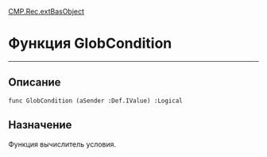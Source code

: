 ﻿---
Link: CMP.Rec.extBasObject.@GlobCondition
---

<!---  Навигация
[Имя проекта](#) :
-->
[CMP.Rec.extBasObject](Default)

# Функция GlobCondition
---

## Описание

    func GlobCondition (aSender :Def.IValue) :Logical

<!--
## Аргументы{#Args}

### Аргумент1

Описание аргумента 1
-->

## Назначение

Функция вычислитель условия.

<!--
## Пример

    GlobCondition...
-->

